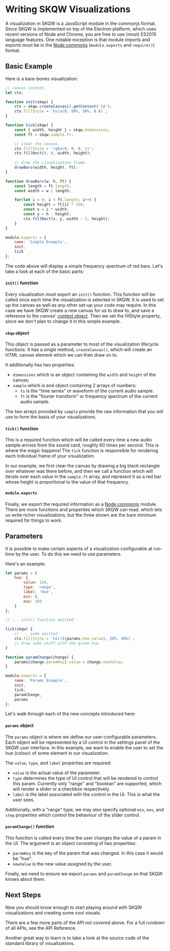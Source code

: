 # Writing SKQW Visualizations

A visualization in SKQW is a JavaScript module in the commonjs format. 
Since SKQW is implemented on top of the Electron platform, which uses 
recent versions of Node and Chrome, you are free to use (most) ES2015 
language features. One notable exception is that module imports and 
exports must be in the [Node commonjs](https://nodejs.org/docs/latest/api/modules.html) (`module.exports` and `require()`) format.

## Basic Example

Here is a bare-bones visualization:

```JavaScript
// canvas context.
let ctx;

function init(skqw) {
    ctx = skqw.createCanvas().getContext('2d');
    ctx.fillStyle = `hsla(0, 50%, 50%, 0.8)`;
}

function tick(skqw) {
    const { width, height } = skqw.dimensions;
    const ft = skqw.sample.ft;

    // clear the canvas.
    ctx.fillStyle = 'rgba(0, 0, 0, 1)';
    ctx.fillRect(0, 0, width, height);
    
    // draw the visualization frame
    drawBars(width, height, ft);
}

function drawBars(w, h, ft) {
    const length = ft.length;
    const width = w / length;

    for(let i = 0; i < ft.length; i++) {
        const height = ft[i] * 250;
        const x = i * width;
        const y = h - height;
        ctx.fillRect(x, y, width - 2, height);
    }
}

module.exports = {
    name: 'Simple Example',
    init,
    tick
};
```

The code above will display a simple frequency spectrum of red bars. 
Let's take a look at each of the basic parts:

#### `init()` function
Every visualization *must* export an `init()` function. This function 
will be called once each time the visualization is selected in SKQW. It 
is used to set up the canvas as well as any other set-up your code may 
require. In this case we have SKQW create a new canvas for us to draw
to, and save a reference to the canvas' [context object](https://developer.mozilla.org/en-US/docs/Web/API/CanvasRenderingContext2D).
Then we set the fillStyle property, since we don't plan to change it in this
simple example.

#### `skqw` object
This object is passed as a parameter to most of the visualization
lifecycle functions. It has a single method, `createCanvas()`, which 
will create an HTML canvas element which we can then draw on to.

It additionally has two properties: 

- `dimensions` which is an object containing the `width` and `height` of the 
canvas; 
- `sample` which is and object containing 2 arrays of numbers: 
    - `ts` is the "time series" or waveform of the current audio sample.
    - `ft` is the "fourier transform" or frequency spectrum of the current
    audio sample.
    
The two arrays provided by `sample` provide the raw information that you 
will use to form the basis of your visualizations.

#### `tick()` function
This is a required function which will be called every time a new audio
sample arrives from the sound card, roughly 60 times per second. This is 
where the magic happens! The `tick` function is responsible for rendering
each individual frame of your visualization.

In our example, we first clear the canvas by drawing a big black rectangle
over whatever was there before, and then we call a function which will
iterate over each value in the `sample.ft` array, and represent it as a
red bar whose height is proportional to the value of that frequency.

#### `module.exports` 
Finally, we export the required information as a [Node commonjs](https://nodejs.org/docs/latest/api/modules.html) module.
There are more functions and properties which SKQW can read, which lets
us write richer visualizations, but the three shown are the bare minimum
required for things to work.

## Parameters

It is possible to make certain aspects of a visualization configurable
at run-time by the user. To do this we need to use parameters.

Here's an example:

```JavaScript
let params = {
    hue: {
        value: 120,
        type: 'range',
        label: 'Hue',
        min: 0,
        max: 360
    }
};

// ... init() function omitted

tick(skqw) {
    // ... code omitted
    ctx.fillStyle = `hsl(${params.hue.value}, 50%, 50%)`;
    // draw some stuff with the given hue.
}

function paramChange(change) {
    params[change.paramKey].value = change.newValue;
}

module.exports = {
    name: 'Params Example',
    init,
    tick,
    paramChange,
    params
};
```

Let's walk through each of the new concepts introduced here:

#### `params` object
The `params` object is where we define our user-configurable parameters.
Each object will be represented by a UI control in the settings panel of
the SKQW user interface. In this example, we want to enable the user to 
set the hue (colour) of some element in our visualization.
 
The `value`, `type`, and `label` properties are required:

- `value` is the actual value of the parameter.
- `type` determines the type of UI control that will be rendered to
control this param. Currently only "range" and "boolean" are supported,
which will render a slider or a checkbox respectively.
- `label` is the label associated with the control in the UI. This is what
the user sees.

Additionally, with a "range" type, we may also specify optional `min`,
`max`, and `step` properties which control the behaviour of the slider
control.

#### `paramChange()` function
This function is called every time the user changes the value of a param
in the UI. The argument is an object consisting of two properties:

- `paramKey` is the key of the param that was changed. In this case it 
would be "hue". 
- `newValue` is the new value assigned by the user.

Finally, we need to ensure we export `params` and `paramChange` so that
SKQW knows about them.

## Next Steps

Now you should know enough to start playing around with SKQW 
visualizations and creating some cool visuals.

There are a few more parts of the API not covered above. For a full
rundown of all APIs, see the API Reference.

Another great way to learn is to take a look at the source code of the
standard library of visualizations. 
